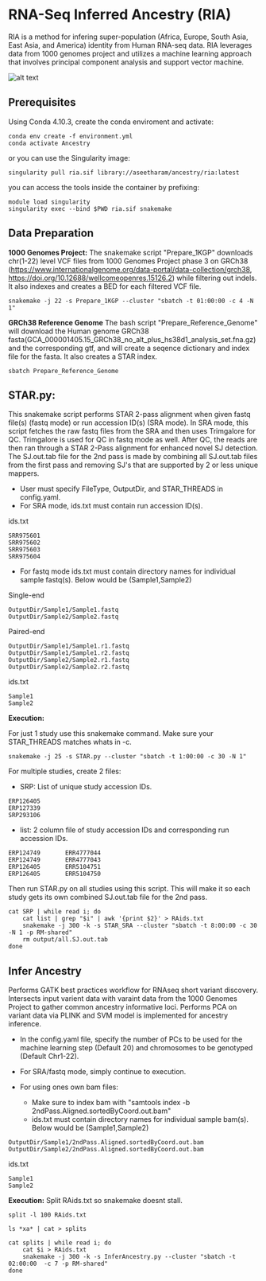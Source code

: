 
# RNA-Seq Inferred Ancestry (RIA)
RIA is a method for infering super-population (Africa, Europe, South Asia, East Asia, and America) identity from Human RNA-seq data.
RIA leverages data from 1000 genomes project and utilizes a machine learning approach that involves principal component analysis and support vector machine. 


![alt text](https://github.com/jahaltom/RNA-Seq-Ancestry-Inference/blob/main/FlowChart.png?raw=true)

## Prerequisites

Using Conda 4.10.3, create the conda enviroment and activate:
```
conda env create -f environment.yml
conda activate Ancestry
```
or you can use the Singularity image:


```
singularity pull ria.sif library://aseetharam/ancestry/ria:latest
```

you can access the tools inside the container by prefixing:

```
module load singularity
singularity exec --bind $PWD ria.sif snakemake 
```

## Data Preparation

**1000 Genomes Project:**
The snakemake script "Prepare_1KGP" downloads chr(1-22) level VCF files from 1000 Genomes Project phase 3 on GRCh38 (https://www.internationalgenome.org/data-portal/data-collection/grch38, https://doi.org/10.12688/wellcomeopenres.15126.2) while filtering out indels. It also indexes and creates a BED for each filtered VCF file. 
```
snakemake -j 22 -s Prepare_1KGP --cluster "sbatch -t 01:00:00 -c 4 -N 1"
```

**GRCh38 Reference Genome**
The bash script "Prepare_Reference_Genome" will download the Human genome GRCh38 fasta(GCA_000001405.15_GRCh38_no_alt_plus_hs38d1_analysis_set.fna.gz) and the corresponding gtf, and will create a seqence dictionary and index file for the fasta. It also creates a STAR index.
```
sbatch Prepare_Reference_Genome
```

## STAR.py: 
This snakemake script performs STAR 2-pass alignment when given fastq file(s) (fastq mode) or run accession ID(s) (SRA mode).  In SRA mode, this script fetches the raw fastq files from the SRA and then uses Trimgalore for QC. Trimgalore is used for QC in fastq mode as well. After QC, the reads are then ran through a STAR 2-Pass alignment for enhanced novel SJ detection. The SJ.out.tab file for the 2nd pass is made by combining all SJ.out.tab files from the first pass and removing SJ's that are supported by 2 or less unique mappers. 

* User must specify FileType, OutputDir, and STAR_THREADS in config.yaml.
* For SRA mode, ids.txt must contain run accession ID(s).

ids.txt
```
SRR975601
SRR975602
SRR975603
SRR975604
```

* For fastq mode ids.txt must contain directory names for individual sample fastq(s). Below would be (Sample1,Sample2)

Single-end
```
OutputDir/Sample1/Sample1.fastq
OutputDir/Sample2/Sample2.fastq
```
Paired-end
```
OutputDir/Sample1/Sample1.r1.fastq
OutputDir/Sample1/Sample1.r2.fastq
OutputDir/Sample2/Sample2.r1.fastq
OutputDir/Sample2/Sample2.r2.fastq
```

ids.txt
```
Sample1
Sample2
```

**Execution:**

For just 1 study use this snakemake command. Make sure your STAR_THREADS matches whats in -c. 
```
snakemake -j 25 -s STAR.py --cluster "sbatch -t 1:00:00 -c 30 -N 1"
```


For multiple studies, create 2 files:

* SRP: List of unique study accession IDs.
```
ERP126405
ERP127339
SRP293106
```
* list: 2 column file of study accession IDs and corresponding run accession IDs.
```
ERP124749       ERR4777044
ERP124749       ERR4777043
ERP126405       ERR5104751
ERP126405       ERR5104750
```
Then run STAR.py on all studies using this script. This will make it so each study gets its own combined SJ.out.tab file for the 2nd pass. 
```
cat SRP | while read i; do 
	cat list | grep "$i" | awk '{print $2}' > RAids.txt
	snakemake -j 300 -k -s STAR_SRA --cluster "sbatch -t 8:00:00 -c 30 -N 1 -p RM-shared"
	rm output/all.SJ.out.tab
done

```





## Infer Ancestry
Performs GATK best practices workflow for RNAseq short variant discovery. Intersects input varient data with varaint data from the 1000 Genomes Project to gather common ancestry informative loci. Performs PCA on variant data via PLINK and SVM model is implemented for ancestry inference. 

* In the config.yaml file, specify the number of PCs to be used for the machine learning step (Default 20) and chromosomes to be genotyped (Default Chr1-22).
* For SRA/fastq mode, simply continue to execution.


* For using ones own bam files:
	* Make sure to index bam with "samtools index -b 2ndPass.Aligned.sortedByCoord.out.bam"
	* ids.txt must contain directory names for individual sample bam(s). Below would be (Sample1,Sample2) 
```
OutputDir/Sample1/2ndPass.Aligned.sortedByCoord.out.bam
OutputDir/Sample2/2ndPass.Aligned.sortedByCoord.out.bam
```

ids.txt
```
Sample1
Sample2
```


**Execution:**
Split RAids.txt so snakemake doesnt stall. 
```
split -l 100 RAids.txt

ls *xa* | cat > splits

cat splits | while read i; do
	cat $i > RAids.txt
	snakemake -j 300 -k -s InferAncestry.py --cluster "sbatch -t 02:00:00  -c 7 -p RM-shared"
done
```




